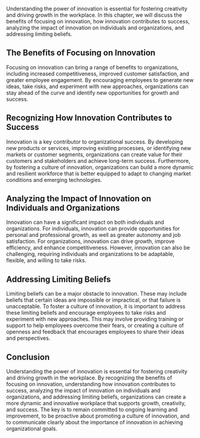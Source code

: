 
Understanding the power of innovation is essential for fostering creativity and driving growth in the workplace. In this chapter, we will discuss the benefits of focusing on innovation, how innovation contributes to success, analyzing the impact of innovation on individuals and organizations, and addressing limiting beliefs.

The Benefits of Focusing on Innovation
--------------------------------------

Focusing on innovation can bring a range of benefits to organizations, including increased competitiveness, improved customer satisfaction, and greater employee engagement. By encouraging employees to generate new ideas, take risks, and experiment with new approaches, organizations can stay ahead of the curve and identify new opportunities for growth and success.

Recognizing How Innovation Contributes to Success
-------------------------------------------------

Innovation is a key contributor to organizational success. By developing new products or services, improving existing processes, or identifying new markets or customer segments, organizations can create value for their customers and stakeholders and achieve long-term success. Furthermore, by fostering a culture of innovation, organizations can build a more dynamic and resilient workforce that is better equipped to adapt to changing market conditions and emerging technologies.

Analyzing the Impact of Innovation on Individuals and Organizations
-------------------------------------------------------------------

Innovation can have a significant impact on both individuals and organizations. For individuals, innovation can provide opportunities for personal and professional growth, as well as greater autonomy and job satisfaction. For organizations, innovation can drive growth, improve efficiency, and enhance competitiveness. However, innovation can also be challenging, requiring individuals and organizations to be adaptable, flexible, and willing to take risks.

Addressing Limiting Beliefs
---------------------------

Limiting beliefs can be a major obstacle to innovation. These may include beliefs that certain ideas are impossible or impractical, or that failure is unacceptable. To foster a culture of innovation, it is important to address these limiting beliefs and encourage employees to take risks and experiment with new approaches. This may involve providing training or support to help employees overcome their fears, or creating a culture of openness and feedback that encourages employees to share their ideas and perspectives.

Conclusion
----------

Understanding the power of innovation is essential for fostering creativity and driving growth in the workplace. By recognizing the benefits of focusing on innovation, understanding how innovation contributes to success, analyzing the impact of innovation on individuals and organizations, and addressing limiting beliefs, organizations can create a more dynamic and innovative workplace that supports growth, creativity, and success. The key is to remain committed to ongoing learning and improvement, to be proactive about promoting a culture of innovation, and to communicate clearly about the importance of innovation in achieving organizational goals.
